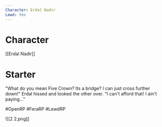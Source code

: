 ```yaml
---
Character: Erdal Nadir
Lewd: Yes
---
```

# Character
[[Erdal Nadir]]

# Starter
"What do you mean Five Crown? Its a bridge? I can just cross further down!" Erdal hissed and looked the other over. "I can't afford that! I ain't paying..." 

#OpenRP #FeraRP #LewdRP 

![[2 2.png]]